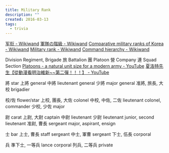 ```yaml
---
title: Military Rank
description: ""
created: 2016-03-13
tags:
  - trivia
---
```


[军衔 - Wikiwand](https://www.wikiwand.com/zh/军衔)
[軍隊の階級 - Wikiwand](https://www.wikiwand.com/ja/軍隊の階級)
[Comparative military ranks of Korea - Wikiwand](https://www.wikiwand.com/en/Comparative_military_ranks_of_Korea)
[Military rank - Wikiwand](https://www.wikiwand.com/en/Military_rank#/Warrant_officers)
[Command hierarchy - Wikiwand](https://www.wikiwand.com/en/Command_hierarchy#/Chain_of_command)

Division
Regiment, Brigade 旅
Battalion 團
Platoon 營
Company 連
Squad Section
[Platoons - a natural unit size for a modern army - YouTube](https://www.youtube.com/watch?v=a15gihWu1SM)
[夏洛特先生【從動漫看明治維新~~第二彈！！！】 - YouTube](https://www.youtube.com/watch?v=7c52Gihxx7U)

將 star
上將 general
中將 lieutenant general
少將 major general
准將, 旅長, 大校 brigadier

校/佐 flower/star
上校, 團長, 大佐 colonel
中校, 中佐, 二佐 lieutenant colonel, commander
少校, 少佐 major

尉 carat
上尉, 大尉 captain
中尉 lieutenant
少尉 lieutenant junior, second lieutenant
准尉, 曹長 sergeant major, aspirant, ensign

士 bar
上士, 曹長 staff sergeant
中士, 軍曹 sergeant
下士, 伍長 corporal

兵
準下士, 一等兵 lance corporal
列兵, 二等兵 private

